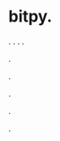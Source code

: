 # bitpy.
.
.
.
.












.






















































.
























.



























.

































.
